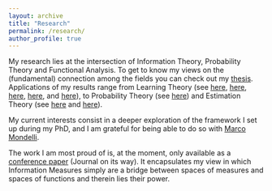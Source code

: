 ```yaml
---
layout: archive
title: "Research"
permalink: /research/
author_profile: true
---
```


My research lies at the intersection of Information Theory, Probability Theory and Functional Analysis. 
To get to know my views on the (fundamental) connection among the fields you can check out my [thesis](https://infoscience.epfl.ch/record/294547).
Applications of my results range from Learning Theory (see [here](https://ieeexplore.ieee.org/abstract/document/8849834), 
[here](https://ieeexplore.ieee.org/abstract/document/9444402), 
[here](https://ieeexplore.ieee.org/abstract/document/8989057), [here](https://arxiv.org/abs/2001.06399), 
and [here](https://ieeexplore.ieee.org/abstract/document/9174117)), to Probability Theory 
(see [here](https://ieeexplore.ieee.org/abstract/document/9517944)) and Estimation Theory (see [here](https://ieeexplore.ieee.org/abstract/document/9517954)
and [here](https://ieeexplore.ieee.org/abstract/document/9834708)).

My current interests consist in a deeper exploration of the framework I set up during my PhD,
and I am grateful for being able to do so with [Marco Mondelli](http://www.marcomondelli.com).

The work I am most proud of is, at the moment, only available as a [conference paper](https://ieeexplore.ieee.org/abstract/document/9834354) 
(Journal on its way). It encapsulates my view in which Information Measures simply are a bridge between spaces of measures
and spaces of functions and therein lies their power. 
